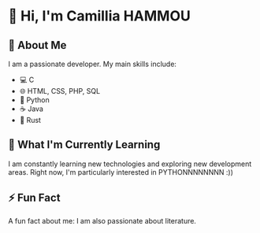 # 👋 Hi, I'm Camillia HAMMOU

## 👀 About Me
I am a passionate developer. My main skills include:

- 💻 C
- 🌐 HTML, CSS, PHP, SQL
- 🐍 Python
- ☕ Java
- 🦀 Rust

## 🌱 What I'm Currently Learning
I am constantly learning new technologies and exploring new development areas. Right now, I'm particularly interested in PYTHONNNNNNNN :))

## ⚡ Fun Fact
A fun fact about me: I am also passionate about literature.

<!---
CamilliaHammou/CamilliaHammou is a ✨ special repository ✨ because its `README.md` file (this file) appears on your GitHub profile. You can click on the "Preview" link to see a preview of your changes.
--->
